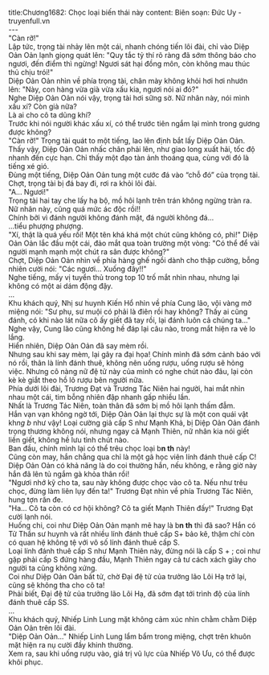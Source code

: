 title:Chương1682: Chọc loại biến thái này
content:
Biên soạn: Đức Uy - truyenfull.vn<br>---<br>"Càn rỡ!"<br>Lập tức, trọng tài nhảy lên một cái, nhanh chóng tiến lôi đài, chỉ vào Diệp Oản Oản lạnh giọng quát lên: "Quy tắc tỷ thí rõ ràng đã sớm thông báo cho ngươi, đến điểm thì ngừng! Ngươi sát hại đồng môn, còn không mau thúc thủ chịu trói!"<br>Diệp Oản Oản nhìn về phía trọng tài, chân mày không khỏi hơi hơi nhướn lên: "Này, con hàng vừa già vừa xấu kia, ngươi nói ai đó?"<br>Nghe Diệp Oản Oản nói vậy, trọng tài hơi sững sờ. Nữ nhân này, nói mình xấu xí? Còn già nữa?<br>Là ai cho cô ta dũng khí?<br>Trước khi nói người khác xấu xí, có thể trước tiên ngắm lại mình trong gương được không?<br>"Càn rỡ!" Trọng tài quát to một tiếng, lao lên định bắt lấy Diệp Oản Oản.<br>Thấy vậy, Diệp Oản Oản nhấc chân phải lên, như giao long xuất hải, tốc độ nhanh đến cực hạn. Chỉ thấy một đạo tàn ảnh thoáng qua, cùng với đó là tiếng xé gió.<br>Đùng một tiếng, Diệp Oản Oản tung một cước đá vào “chỗ đó” của trọng tài.<br>Chợt, trọng tài bị đá bay đi, rơi ra khỏi lôi đài.<br>"A... Ngươi!"<br>Trọng tài hai tay che lấy hạ bộ, mồ hôi lạnh trên trán không ngừng tràn ra. Nữ nhân này, cũng quá mức ác độc rồi!!<br>Chính bởi vì đánh người không đánh mặt, đá người không đá...<br>…tiểu phượng phượng.<br>"Xí, thật là quá yếu rồi! Một tên khá khá một chút cũng không có, phì!" Diệp Oản Oản lắc đầu một cái, đảo mắt qua toàn trường một vòng: "Có thể để vài người mạnh mạnh một chút ra sân được không?"<br>Chợt, Diệp Oản Oản nhìn về phía hàng ghế ngồi dành cho thập cường, bỗng nhiên cười nói: "Các ngươi... Xuống đây!!"<br>Nghe tiếng, mấy vị tuyển thủ trong top 10 trố mắt nhìn nhau, nhưng lại không có một ai dám động đậy.<br>...<br>Khu khách quý, Nhị sư huynh Kiến Hổ nhìn về phía Cung lão, vội vàng mở miệng nói: "Sư phụ, sư muội có phải là điên rồi hay không? Thấy ai cũng đánh, có khi nào lát nữa cô ấy giết đã tay rồi, lại đánh luôn cả chúng ta..."<br>Nghe vậy, Cung lão cũng không hề đáp lại câu nào, trong mắt hiện ra vẻ lo lắng.<br>Hiển nhiên, Diệp Oản Oản đã say mèm rồi.<br>Nhưng sau khi say mèm, lại gây ra đại họa! Chính mình đã sớm cảnh báo với nó rồi, thân là lính đánh thuê, không nên uống rượu, uống rượu sẽ hỏng việc. Nhưng cô nàng nữ đệ tử này của mình có nghe chút nào đâu, lại còn kè kè giắt theo hồ lô rượu bên người nữa.<br>Phía dưới lôi đài, Trương Đạt và Trương Tác Niên hai người, hai mắt nhìn nhau một cái, tim bỗng nhiên đập nhanh gấp nhiều lần.<br>Nhất là Trương Tác Niên, toàn thân đã sớm bị mồ hôi lạnh thấm đẫm.<br>Hắn vạn vạn không ngờ tới, Diệp Oản Oản lại thực sự là một con quái vật kh*ng b* như vậy! Loại cường giả cấp S như Mạnh Khả, bị Diệp Oản Oản đánh trọng thương không nói, nhưng ngay cả Mạnh Thiên, nữ nhân kia nói giết liền giết, không hề lưu tình chút nào.<br>Ban đầu, chính mình lại có thể trêu chọc loại b**n th** này!<br>Cũng còn may, hắn chẳng qua chỉ là một gã học viên lính đánh thuê cấp C! Diệp Oản Oản có khả năng là do coi thường hắn, nếu không, e rằng giờ này hắn đã lên tủ ngắm gà khỏa thân rồi!<br>"Ngươi nhớ kỹ cho ta, sau này không được chọc vào cô ta. Nếu như trêu chọc, đừng làm liên lụy đến ta!" Trương Đạt nhìn về phía Trương Tác Niên, hung tợn răn đe.<br>"Ha... Cô ta còn có cơ hội không? Cô ta giết Mạnh Thiên đấy!" Trương Đạt cười lạnh nói.<br>Huống chi, coi như Diệp Oản Oản mạnh mẽ hay là b**n th** thì đã sao? Hắn có Tử Thần sư huynh và rất nhiều lính đánh thuê cấp S+ bảo kê, thậm chí còn có quan hệ không tệ với vô số lính đánh thuê cấp S.<br>Loại lính đánh thuê cấp S như Mạnh Thiên này, đừng nói là cấp S + ; coi như gặp phải cấp S đứng hàng đầu, Mạnh Thiên ngay cả tư cách xách giày cho người ta cũng không xứng.<br>Coi như Diệp Oản Oản bất tử, chờ Đại đệ tử của trưởng lão Lôi Hạ trở lại, cũng sẽ không tha cho cô ta!<br>Phải biết, Đại đệ tử của trưởng lão Lôi Hạ, đã sớm đạt tới trình độ của lính đánh thuê cấp SS.<br>...<br>Khu khách quý, Nhiếp Linh Lung mặt không cảm xúc nhìn chằm chằm Diệp Oản Oản trên lôi đài.<br>"Diệp Oản Oản..." Nhiếp Linh Lung lẩm bẩm trong miệng, chợt trên khuôn mặt hiện ra nụ cười đầy khinh thường.<br>Xem ra, sau khi uống rượu vào, giá trị vũ lực của Nhiếp Vô Ưu, có thể được khôi phục.